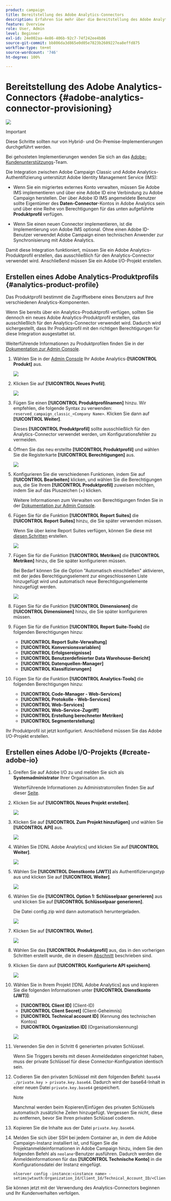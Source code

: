 ```yaml
---
product: campaign
title: Bereitstellung des Adobe Analytics-Connectors
description: Erfahren Sie mehr über die Bereitstellung des Adobe Analytics-Connectors.
feature: Overview
role: User, Admin
level: Beginner
exl-id: 24e002aa-4e86-406b-92c7-74f242ee4b86
source-git-commit: bb806da3d865e0d05e7823b2609227ea8effd875
workflow-type: tm+mt
source-wordcount: '746'
ht-degree: 100%

---
```


# Bereitstellung des Adobe Analytics-Connectors {#adobe-analytics-connector-provisioning}

![](../../assets/v7-only.svg)

>[!IMPORTANT]
>
> Diese Schritte sollten nur von Hybrid- und On-Premise-Implementierungen durchgeführt werden.
>
>Bei gehosteten Implementierungen wenden Sie sich an das [Adobe-Kundenunterstützungs](https://helpx.adobe.com/de/enterprise/admin-guide.html/enterprise/using/support-for-experience-cloud.ug.html)-Team.

Die Integration zwischen Adobe Campaign Classic und Adobe Analytics-Authentifizierung unterstützt Adobe Identity Management Service (IMS):

* Wenn Sie ein migriertes externes Konto verwalten, müssen Sie Adobe IMS implementieren und über eine Adobe ID eine Verbindung zu Adobe Campaign herstellen. Der über Adobe ID IMS angemeldete Benutzer sollte Eigentümer des **Daten-Connector**-Kontos in Adobe Analytics sein und über eine Reihe von Berechtigungen für das unten aufgeführte **Produktprofil** verfügen.

* Wenn Sie einen neuen Connector implementieren, ist die Implementierung von Adobe IMS optional. Ohne einen Adobe ID-Benutzer verwendet Adobe Campaign einen technischen Anwender zur Synchronisierung mit Adobe Analytics.

Damit diese Integration funktioniert, müssen Sie ein Adobe Analytics-Produktprofil erstellen, das ausschließlich für den Analytics-Connector verwendet wird. Anschließend müssen Sie ein Adobe I/O-Projekt erstellen.

## Erstellen eines Adobe Analytics-Produktprofils {#analytics-product-profile}

Das Produktprofil bestimmt die Zugriffsebene eines Benutzers auf Ihre verschiedenen Analytics-Komponenten.

Wenn Sie bereits über ein Analytics-Produktprofil verfügen, sollten Sie dennoch ein neues Adobe Analytics-Produktprofil erstellen, das ausschließlich für den Analytics-Connector verwendet wird. Dadurch wird sichergestellt, dass Ihr Produktprofil mit den richtigen Berechtigungen für diese Integration ausgestattet ist.

Weiterführende Informationen zu Produktprofilen finden Sie in der [Dokumentation zur Admin Console](https://helpx.adobe.com/de/enterprise/admin-guide.html).

1. Wählen Sie in der [Admin Console](https://adminconsole.adobe.com/) Ihr Adobe Analytics-**[!UICONTROL Produkt]** aus.

   ![](assets/do-not-localize/triggers_1.png)

1. Klicken Sie auf **[!UICONTROL Neues Profil]**.

   ![](assets/do-not-localize/triggers_2.png)

1. Fügen Sie einen **[!UICONTROL Produktprofilnamen]** hinzu. Wir empfehlen, die folgende Syntax zu verwenden: `reserved_campaign_classic_<Company Name>`. Klicken Sie dann auf **[!UICONTROL Weiter]**.

   Dieses **[!UICONTROL Produktprofil]** sollte ausschließlich für den Analytics-Connector verwendet werden, um Konfigurationsfehler zu vermeiden.

1. Öffnen Sie das neu erstellte **[!UICONTROL Produktprofil]** und wählen Sie die Registerkarte **[!UICONTROL Berechtigungen]** aus.

   ![](assets/do-not-localize/triggers_3.png)

1. Konfigurieren Sie die verschiedenen Funktionen, indem Sie auf **[!UICONTROL Bearbeiten]** klicken, und wählen Sie die Berechtigungen aus, die Sie Ihrem **[!UICONTROL Produktprofil]** zuweisen möchten, indem Sie auf das Pluszeichen (+) klicken.

   Weitere Informationen zum Verwalten von Berechtigungen finden Sie in der [Dokumentation zur Admin Console](https://helpx.adobe.com/de/enterprise/using/manage-permissions-and-roles.html).

1. Fügen Sie für die Funktion **[!UICONTROL Report Suites]** die **[!UICONTROL Report Suites]** hinzu, die Sie später verwenden müssen.

   Wenn Sie über keine Report Suites verfügen, können Sie diese mit [diesen Schritten](../../platform/using/adobe-analytics-connector.md#report-suite-analytics) erstellen.

   ![](assets/do-not-localize/triggers_4.png)

1. Fügen Sie für die Funktion **[!UICONTROL Metriken]** die **[!UICONTROL Metriken]** hinzu, die Sie später konfigurieren müssen.

   Bei Bedarf können Sie die Option &quot;Automatisch einschließen&quot; aktivieren, mit der jedes Berechtigungselement zur eingeschlossenen Liste hinzugefügt wird und automatisch neue Berechtigungselemente hinzugefügt werden.

   ![](assets/do-not-localize/triggers_13.png)

1. Fügen Sie für die Funktion **[!UICONTROL Dimensionen]** die **[!UICONTROL Dimensionen]** hinzu, die Sie später konfigurieren müssen.

1. Fügen Sie für die Funktion **[!UICONTROL Report Suite-Tools]** die folgenden Berechtigungen hinzu:

   * **[!UICONTROL Report Suite-Verwaltung]**
   * **[!UICONTROL Konversionsvariablen]**
   * **[!UICONTROL Erfolgsereignisse]**
   * **[!UICONTROL Benutzerdefinierter Data Warehouse-Bericht]**
   * **[!UICONTROL Datenquellen-Manager]**
   * **[!UICONTROL Klassifizierungen]**

1. Fügen Sie für die Funktion **[!UICONTROL Analytics-Tools]** die folgenden Berechtigungen hinzu:

   * **[!UICONTROL Code-Manager - Web-Services]**
   * **[!UICONTROL Protokolle - Web-Services]**
   * **[!UICONTROL Web-Services]**
   * **[!UICONTROL Web-Service-Zugriff]**
   * **[!UICONTROL Erstellung berechneter Metriken]**
   * **[!UICONTROL Segmenterstellung]**

Ihr Produktprofil ist jetzt konfiguriert. Anschließend müssen Sie das Adobe I/O-Projekt erstellen.

## Erstellen eines Adobe I/O-Projekts {#create-adobe-io}

1. Greifen Sie auf Adobe I/O zu und melden Sie sich als **Systemadministrator** Ihrer Organisation an.

   Weiterführende Informationen zu Administratorrollen finden Sie auf dieser [Seite](https://helpx.adobe.com/de/enterprise/using/admin-roles.html).

1. Klicken Sie auf **[!UICONTROL Neues Projekt erstellen]**.

   ![](assets/do-not-localize/triggers_5.png)

1. Klicken Sie auf **[!UICONTROL Zum Projekt hinzufügen]** und wählen Sie **[!UICONTROL API]** aus.

   ![](assets/do-not-localize/triggers_6.png)

1. Wählen Sie [!DNL Adobe Analytics] und klicken Sie auf **[!UICONTROL Weiter]**.

   ![](assets/do-not-localize/triggers_7.png)

1. Wählen Sie **[!UICONTROL Dienstkonto (JWT)]** als Authentifizierungstyp aus und klicken Sie auf **[!UICONTROL Weiter]**. 

   ![](assets/do-not-localize/triggers_8.png)

1. Wählen Sie die **[!UICONTROL Option 1: Schlüsselpaar generieren]** aus und klicken Sie auf **[!UICONTROL Schlüsselpaar generieren]**.

   Die Datei config.zip wird dann automatisch heruntergeladen.

   ![](assets/do-not-localize/triggers_9.png)

1. Klicken Sie auf **[!UICONTROL Weiter]**.

   ![](assets/do-not-localize/triggers_10.png)

1. Wählen Sie das **[!UICONTROL Produktprofil]** aus, das in den vorherigen Schritten erstellt wurde, die in diesem [Abschnitt](#analytics-product-profile) beschrieben sind.

1. Klicken Sie dann auf **[!UICONTROL Konfigurierte API speichern]**.

   ![](assets/do-not-localize/triggers_11.png)

1. Wählen Sie in Ihrem Projekt [!DNL Adobe Analytics] aus und kopieren Sie die folgenden Informationen unter **[!UICONTROL Dienstkonto (JWT)]**:

   * **[!UICONTROL Client ID]** (Client-ID)
   * **[!UICONTROL Client Secret]** (Client-Geheimnis)
   * **[!UICONTROL Technical account ID]** (Kennung des technischen Kontos)
   * **[!UICONTROL Organization ID]** (Organisationskennung)

   ![](assets/do-not-localize/triggers_12.png)

1. Verwenden Sie den in Schritt 6 generierten privaten Schlüssel.

   Wenn Sie Triggers bereits mit diesen Anmeldedaten eingerichtet haben, muss der private Schlüssel für diese Connector-Konfiguration identisch sein.

1. Codieren Sie den privaten Schlüssel mit dem folgenden Befehl: `base64 ./private.key > private.key.base64`. Dadurch wird der base64-Inhalt in einer neuen Datei `private.key.base64` gespeichert.

   >[!NOTE]
   >
   >Manchmal werden beim Kopieren/Einfügen des privaten Schlüssels automatisch zusätzliche Zeilen hinzugefügt. Vergessen Sie nicht, diese zu entfernen, bevor Sie Ihren privaten Schlüssel codieren.

1. Kopieren Sie die Inhalte aus der Datei `private.key.base64`.

1. Melden Sie sich über SSH bei jedem Container an, in dem die Adobe Campaign-Instanz installiert ist, und fügen Sie die Projektanmeldeinformationen in Adobe Campaign hinzu, indem Sie den folgenden Befehl als `neolane`-Benutzer ausführen. Dadurch werden die Anmeldeinformationen für das **[!UICONTROL Technische Konto]** in die Konfigurationsdatei der Instanz eingefügt.

   ```
   nlserver config -instance:<instance name> -setimsjwtauth:Organization_Id/Client_Id/Technical_Account_ID/<Client_Secret>/<Base64_encoded_Private_Key>
   ```

Sie können jetzt mit der Verwendung des Analytics-Connectors beginnen und Ihr Kundenverhalten verfolgen.
